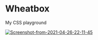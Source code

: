 # Wheatbox

My CSS playground

<a href="https://ibb.co/Dp674pn"><img src="https://i.ibb.co/3z801zH/Screenshot-from-2021-04-26-22-11-45.png" alt="Screenshot-from-2021-04-26-22-11-45" border="0" /></a>
